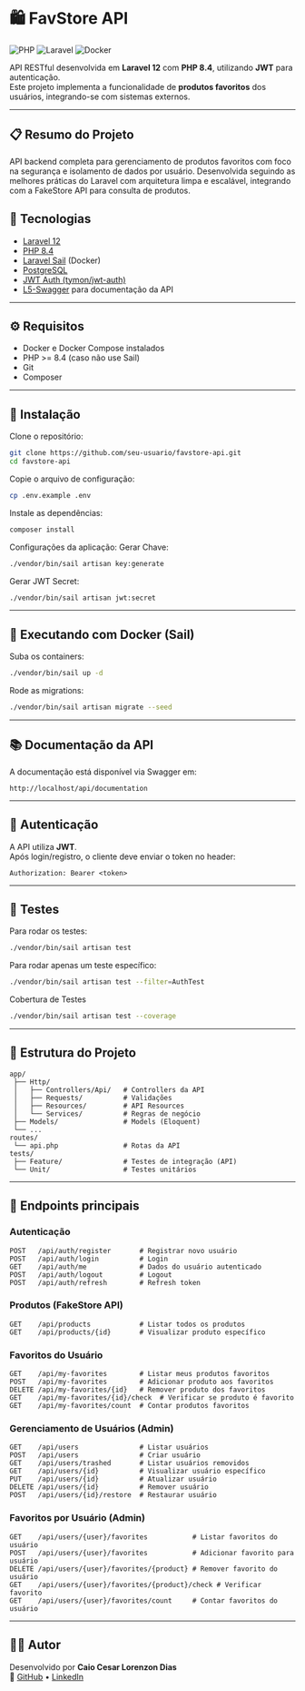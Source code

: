 # 🛍️ FavStore API

![PHP](https://img.shields.io/badge/PHP-8.4-blue)
![Laravel](https://img.shields.io/badge/Laravel-12-red)
![Docker](https://img.shields.io/badge/Docker-Enabled-blue)

API RESTful desenvolvida em **Laravel 12** com **PHP 8.4**, utilizando **JWT** para autenticação.  
Este projeto implementa a funcionalidade de **produtos favoritos** dos usuários, integrando-se com sistemas externos.

---

## 📋 Resumo do Projeto

API backend completa para gerenciamento de produtos favoritos com foco na segurança e isolamento de dados por usuário. Desenvolvida seguindo as melhores práticas do Laravel com arquitetura limpa e escalável, integrando com a FakeStore API para consulta de produtos.

## 🚀 Tecnologias

- [Laravel 12](https://laravel.com/)
- [PHP 8.4](https://www.php.net/)
- [Laravel Sail](https://laravel.com/docs/master/sail) (Docker)
- [PostgreSQL](https://www.postgresql.org/)
- [JWT Auth (tymon/jwt-auth)](https://github.com/tymondesigns/jwt-auth)
- [L5-Swagger](https://github.com/DarkaOnLine/L5-Swagger) para documentação da API

---

## ⚙️ Requisitos

- Docker e Docker Compose instalados
- PHP >= 8.4 (caso não use Sail)
- Git
- Composer

---

## 🔧 Instalação

Clone o repositório:

```bash
git clone https://github.com/seu-usuario/favstore-api.git
cd favstore-api
```

Copie o arquivo de configuração:

```bash
cp .env.example .env
```

Instale as dependências:

```bash
composer install
```

Configurações da aplicação:
Gerar Chave:
```bash
./vendor/bin/sail artisan key:generate
```
Gerar JWT Secret:
```bash
./vendor/bin/sail artisan jwt:secret
```
---

## 🐳 Executando com Docker (Sail)

Suba os containers:

```bash
./vendor/bin/sail up -d
```

Rode as migrations:

```bash
./vendor/bin/sail artisan migrate --seed
```

---

## 📚 Documentação da API

A documentação está disponível via Swagger em:

```
http://localhost/api/documentation
```

---

## 🔑 Autenticação

A API utiliza **JWT**.  
Após login/registro, o cliente deve enviar o token no header:

```http
Authorization: Bearer <token>
```

---

## 🧪 Testes

Para rodar os testes:

```bash
./vendor/bin/sail artisan test
```

Para rodar apenas um teste específico:

```bash
./vendor/bin/sail artisan test --filter=AuthTest
```
Cobertura de Testes
```bash
./vendor/bin/sail artisan test --coverage
```
---

## 📂 Estrutura do Projeto

```
app/
 ├── Http/
 │   ├── Controllers/Api/   # Controllers da API
 │   ├── Requests/          # Validações
 │   ├── Resources/         # API Resources
 │   └── Services/          # Regras de negócio
 ├── Models/                # Models (Eloquent)
 └── ...
routes/
 └── api.php                # Rotas da API
tests/
 ├── Feature/               # Testes de integração (API)
 └── Unit/                  # Testes unitários
```

---

## 📌 Endpoints principais

### Autenticação

```
POST   /api/auth/register       # Registrar novo usuário
POST   /api/auth/login          # Login
GET    /api/auth/me             # Dados do usuário autenticado
POST   /api/auth/logout         # Logout
POST   /api/auth/refresh        # Refresh token
```

### Produtos (FakeStore API)

```
GET    /api/products            # Listar todos os produtos
GET    /api/products/{id}       # Visualizar produto específico
```

### Favoritos do Usuário

```
GET    /api/my-favorites        # Listar meus produtos favoritos
POST   /api/my-favorites        # Adicionar produto aos favoritos
DELETE /api/my-favorites/{id}   # Remover produto dos favoritos
GET    /api/my-favorites/{id}/check  # Verificar se produto é favorito
GET    /api/my-favorites/count  # Contar produtos favoritos
```

### Gerenciamento de Usuários (Admin)

```
GET    /api/users               # Listar usuários
POST   /api/users               # Criar usuário
GET    /api/users/trashed       # Listar usuários removidos
GET    /api/users/{id}          # Visualizar usuário específico
PUT    /api/users/{id}          # Atualizar usuário
DELETE /api/users/{id}          # Remover usuário
POST   /api/users/{id}/restore  # Restaurar usuário
```

### Favoritos por Usuário (Admin)

```
GET    /api/users/{user}/favorites           # Listar favoritos do usuário
POST   /api/users/{user}/favorites           # Adicionar favorito para usuário
DELETE /api/users/{user}/favorites/{product} # Remover favorito do usuário
GET    /api/users/{user}/favorites/{product}/check # Verificar favorito
GET    /api/users/{user}/favorites/count     # Contar favoritos do usuário
```

---

## 👨‍💻 Autor

Desenvolvido por **Caio Cesar Lorenzon Dias**  
🔗 [GitHub](https://github.com/CaioCLDias) • [LinkedIn](https://www.linkedin.com/in/caio-cesar-lorenzon-dias/)
